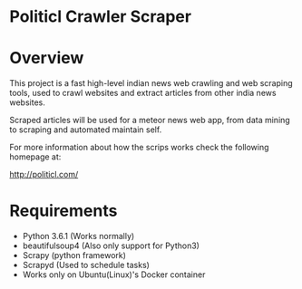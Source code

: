 Politicl Crawler Scraper
======

Overview
========

This project is a fast high-level indian news web crawling and web scraping tools, used to
crawl websites and extract articles from other india news websites. 

Scraped articles will be used for a meteor news web app, from data mining to scraping and automated maintain self.

For more information about how the scrips works check the following homepage at:

http://politicl.com/

Requirements
============

* Python 3.6.1 (Works normally)
* beautifulsoup4 (Also only support for Python3)
* Scrapy (python framework)
* Scrapyd (Used to schedule tasks)
* Works only on Ubuntu(Linux)'s Docker container


